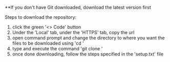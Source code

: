 **If you don't have Git downloaded, download the latest version first

Steps to download the repository:

1. click the green '<> Code' button
2. Under the 'Local' tab, under the 'HTTPS' tab, copy the url
3. open command prompt and change the directory to where you want the files to be downloaded using 'cd <insert filepath>'
4. type and execute the command 'git clone <paste url here> <insert a folder name>'
5. once done downloading, follow the steps specified in the 'setup.txt' file

